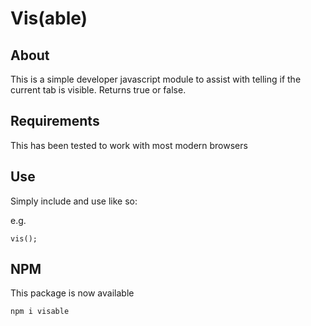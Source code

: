 # Vis(able)

## About

This is a simple developer javascript module to assist with telling if the current tab is visible. Returns true or false.

## Requirements

This has been tested to work with most modern browsers

## Use

Simply include and use like so:

e.g.

```
vis();
```
## NPM
This package is now available
```
npm i visable
```
